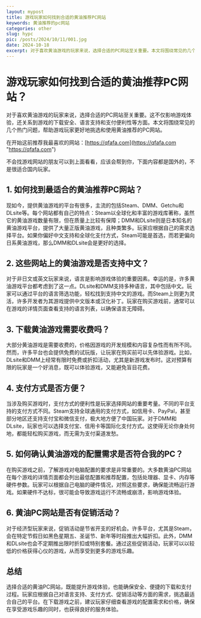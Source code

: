 ```yaml
---
layout: mypost
title: 游戏玩家如何找到合适的黄油推荐PC网站
keywords: 黄油推荐的pc网站
categories: other
slug: hypc
pic: /posts/2024/10/11/001.jpg
date: 2024-10-18
excerpt: 对于喜欢黄油游戏的玩家来说，选择合适的PC网站至关重要。本文将围绕常见的几个热门问题，帮助游戏玩家更好地挑选和使用黄油推荐的PC网站。
---
```


# 游戏玩家如何找到合适的黄油推荐PC网站？

对于喜欢黄油游戏的玩家来说，选择合适的PC网站至关重要。这不仅影响游戏体验，还关系到游戏的下载安全、语言支持和支付便利性等方面。本文将围绕常见的几个热门问题，帮助游戏玩家更好地挑选和使用黄油推荐的PC网站。

在开始这前推荐我最喜欢的网站：[https://qfafa.com](https://qfafa.com "https://qfafa.com")

不会找游戏网站的朋友可以到上面看看，应该会帮到你，下面内容都是国外的，不是很适合国内玩家。

## 1. 如何找到最适合的黄油推荐PC网站？

现如今，提供黄油游戏的平台有很多，主流的包括Steam、DMM、Getchu和DLsite等。每个网站都有自己的特点：Steam以全球化和丰富的游戏库著称，虽然它的黄油游戏数量有限，但在质量上比较有保障；DMM和DLsite则是日本知名的黄油游戏平台，提供了大量正版黄油游戏，且种类繁多。玩家应根据自己的需求选择平台。如果你偏好中文支持和全球化支付方式，Steam可能是首选，而若更偏向日系黄油游戏，那么DMM和DLsite会是更好的选择。

## 2. 这些网站上的黄油游戏是否支持中文？

对于非日文或英文玩家来说，语言是影响游戏体验的重要因素。幸运的是，许多黄油游戏平台都考虑到了这一点。DLsite和DMM支持多种语言，其中包括中文。玩家可以通过平台的语言筛选功能，轻松找到支持中文的游戏。而Steam上则更为灵活，许多开发者为其游戏提供中文版本或汉化补丁。玩家在购买游戏前，通常可以在游戏的详情页面查看支持的语言列表，以确保语言无障碍。

## 3. 下载黄油游戏需要收费吗？

大部分黄油游戏是需要收费的，价格因游戏的开发规模和内容复杂性而有所不同。然而，许多平台也会提供免费的试玩版，让玩家在购买前可以先体验游戏。比如，DLsite和DMM上经常有限时免费或折扣活动，尤其是新游戏发布时。这对预算有限的玩家是一个好消息，既可以体验游戏，又能避免盲目花费。

## 4. 支付方式是否方便？

当涉及购买游戏时，支付方式的便利性是玩家选择网站的重要考量。不同的平台支持的支付方式不同。Steam支持全球通用的支付方式，如信用卡、PayPal，甚至部分地区还支持支付宝和微信支付，极大地方便了中国玩家。对于DMM和DLsite，玩家也可以选择支付宝、信用卡等国际化支付方式。这使得无论你身处何地，都能轻松购买游戏，而无需为支付渠道发愁。

## 5. 如何确认黄油游戏的配置需求是否符合我的PC？

在购买游戏之前，了解游戏对电脑配置的要求是非常重要的。大多数黄油PC网站在每个游戏的详情页面都会列出最低配置和推荐配置，包括处理器、显卡、内存等硬件参数。玩家可以根据自己电脑的硬件情况，对照这些要求，确保能流畅运行游戏。如果硬件不达标，很可能会导致游戏运行不流畅或崩溃，影响游戏体验。

## 6. 黄油PC网站是否有促销活动？

对于经济型玩家来说，促销活动是节省开支的好机会。许多平台，尤其是Steam，会在特定节假日如黑色星期五、圣诞节、新年等时段推出大幅折扣。此外，DMM和DLsite也会不定期推出限时折扣或特别套餐。通过这些促销活动，玩家可以以较低的价格获得心仪的游戏，从而享受到更多的游戏乐趣。

## 总结

选择合适的黄油PC网站，既能提升游戏体验，也能确保安全、便捷的下载和支付过程。玩家应根据自己对语言支持、支付方式、促销活动等方面的需求，挑选最适合自己的平台。在下载游戏之前，建议玩家仔细查看游戏的配置需求和价格，确保在享受游戏乐趣的同时，也获得良好的服务体验。